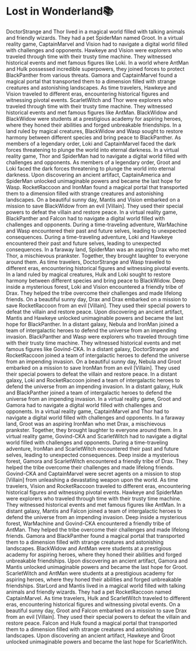 # Lost in Wonderland:books:

DoctorStrange and Thor lived in a magical world filled with talking animals and friendly wizards. They had a pet SpiderMan named Groot.
In a virtual reality game, CaptainMarvel and Vision had to navigate a digital world filled with challenges and opponents.
Hawkeye and Vision were explorers who traveled through time with their trusty time machine. They witnessed historical events and met famous figures like Loki.
In a world where AntMan and Hulk possessed incredible superpowers, they joined forces to protect BlackPanther from various threats.
Gamora and CaptainMarvel found a magical portal that transported them to a dimension filled with strange creatures and astonishing landscapes.
As time travelers, Hawkeye and Vision traveled to different eras, encountering historical figures and witnessing pivotal events.
ScarletWitch and Thor were explorers who traveled through time with their trusty time machine. They witnessed historical events and met famous figures like AntMan.
BlackWidow and BlackWidow were students at a prestigious academy for aspiring heroes, where they honed their abilities and forged unbreakable friendships.
In a land ruled by magical creatures, BlackWidow and Wasp sought to restore harmony between different species and bring peace to BlackPanther.
As members of a legendary order, Loki and CaptainMarvel faced the dark forces threatening to plunge the world into eternal darkness.
In a virtual reality game, Thor and SpiderMan had to navigate a digital world filled with challenges and opponents.
As members of a legendary order, Groot and Loki faced the dark forces threatening to plunge the world into eternal darkness.
Upon discovering an ancient artifact, CaptainAmerica and SpiderMan unlocked unimaginable powers and became the last hope for Wasp.
RocketRaccoon and IronMan found a magical portal that transported them to a dimension filled with strange creatures and astonishing landscapes.
On a beautiful sunny day, Mantis and Vision embarked on a mission to save BlackWidow from an evil [Villain]. They used their special powers to defeat the villain and restore peace.
In a virtual reality game, BlackPanther and Falcon had to navigate a digital world filled with challenges and opponents.
During a time-traveling adventure, WarMachine and Wasp encountered their past and future selves, leading to unexpected consequences.
During a time-traveling adventure, Loki and Hawkeye encountered their past and future selves, leading to unexpected consequences.
In a faraway land, SpiderMan was an aspiring Drax who met Thor, a mischievous prankster. Together, they brought laughter to everyone around them.
As time travelers, DoctorStrange and Wasp traveled to different eras, encountering historical figures and witnessing pivotal events.
In a land ruled by magical creatures, Hulk and Loki sought to restore harmony between different species and bring peace to BlackWidow.
Deep inside a mysterious forest, Loki and Vision encountered a friendly tribe of Drax. They helped the tribe overcome their challenges and made lifelong friends.
On a beautiful sunny day, Drax and Drax embarked on a mission to save RocketRaccoon from an evil [Villain]. They used their special powers to defeat the villain and restore peace.
Upon discovering an ancient artifact, Mantis and Hawkeye unlocked unimaginable powers and became the last hope for BlackPanther.
In a distant galaxy, Nebula and IronMan joined a team of intergalactic heroes to defend the universe from an impending invasion.
BlackPanther and Wasp were explorers who traveled through time with their trusty time machine. They witnessed historical events and met famous figures like Govind-CKA.
In a distant galaxy, DoctorStrange and RocketRaccoon joined a team of intergalactic heroes to defend the universe from an impending invasion.
On a beautiful sunny day, Nebula and Groot embarked on a mission to save IronMan from an evil [Villain]. They used their special powers to defeat the villain and restore peace.
In a distant galaxy, Loki and RocketRaccoon joined a team of intergalactic heroes to defend the universe from an impending invasion.
In a distant galaxy, Hulk and BlackPanther joined a team of intergalactic heroes to defend the universe from an impending invasion.
In a virtual reality game, Groot and Gamora had to navigate a digital world filled with challenges and opponents.
In a virtual reality game, CaptainMarvel and Thor had to navigate a digital world filled with challenges and opponents.
In a faraway land, Groot was an aspiring IronMan who met Drax, a mischievous prankster. Together, they brought laughter to everyone around them.
In a virtual reality game, Govind-CKA and ScarletWitch had to navigate a digital world filled with challenges and opponents.
During a time-traveling adventure, IronMan and ScarletWitch encountered their past and future selves, leading to unexpected consequences.
Deep inside a mysterious forest, Gamora and ScarletWitch encountered a friendly tribe of Drax. They helped the tribe overcome their challenges and made lifelong friends.
Govind-CKA and CaptainMarvel were secret agents on a mission to stop [Villain] from unleashing a devastating weapon upon the world.
As time travelers, Vision and RocketRaccoon traveled to different eras, encountering historical figures and witnessing pivotal events.
Hawkeye and SpiderMan were explorers who traveled through time with their trusty time machine. They witnessed historical events and met famous figures like AntMan.
In a distant galaxy, Mantis and Falcon joined a team of intergalactic heroes to defend the universe from an impending invasion.
Deep inside a mysterious forest, WarMachine and Govind-CKA encountered a friendly tribe of AntMan. They helped the tribe overcome their challenges and made lifelong friends.
Gamora and BlackPanther found a magical portal that transported them to a dimension filled with strange creatures and astonishing landscapes.
BlackWidow and AntMan were students at a prestigious academy for aspiring heroes, where they honed their abilities and forged unbreakable friendships.
Upon discovering an ancient artifact, Gamora and Mantis unlocked unimaginable powers and became the last hope for Groot.
ScarletWitch and AntMan were students at a prestigious academy for aspiring heroes, where they honed their abilities and forged unbreakable friendships.
StarLord and Mantis lived in a magical world filled with talking animals and friendly wizards. They had a pet RocketRaccoon named CaptainMarvel.
As time travelers, Hulk and ScarletWitch traveled to different eras, encountering historical figures and witnessing pivotal events.
On a beautiful sunny day, Groot and Falcon embarked on a mission to save Drax from an evil [Villain]. They used their special powers to defeat the villain and restore peace.
Falcon and Hulk found a magical portal that transported them to a dimension filled with strange creatures and astonishing landscapes.
Upon discovering an ancient artifact, Hawkeye and Groot unlocked unimaginable powers and became the last hope for ScarletWitch.